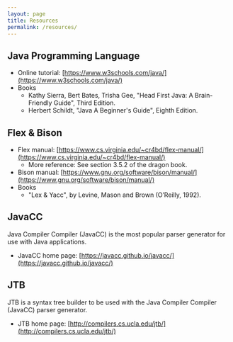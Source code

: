 ```yaml
---
layout: page
title: Resources
permalink: /resources/
---
```


## Java Programming Language

* Online tutorial: [https://www.w3schools.com/java/](https://www.w3schools.com/java/)
* Books
  + Kathy Sierra, Bert Bates, Trisha Gee, "Head First Java: A Brain-Friendly
    Guide", Third Edition.
  + Herbert Schildt, "Java A Beginner's Guide", Eighth Edition.

## Flex & Bison

* Flex manual: [https://www.cs.virginia.edu/~cr4bd/flex-manual/](https://www.cs.virginia.edu/~cr4bd/flex-manual/)
  + More reference: See section 3.5.2 of the dragon book.
* Bison manual: [https://www.gnu.org/software/bison/manual/](https://www.gnu.org/software/bison/manual/)
* Books
  + "Lex & Yacc", by Levine, Mason and Brown (O’Reilly, 1992).

## JavaCC 

Java Compiler Compiler (JavaCC) is the most popular parser generator for use
with Java applications.

* JavaCC home page: [https://javacc.github.io/javacc/](https://javacc.github.io/javacc/)

## JTB

JTB is a syntax tree builder to be used with the Java Compiler Compiler (JavaCC)
parser generator.  

* JTB home page: [http://compilers.cs.ucla.edu/jtb/](http://compilers.cs.ucla.edu/jtb/)

